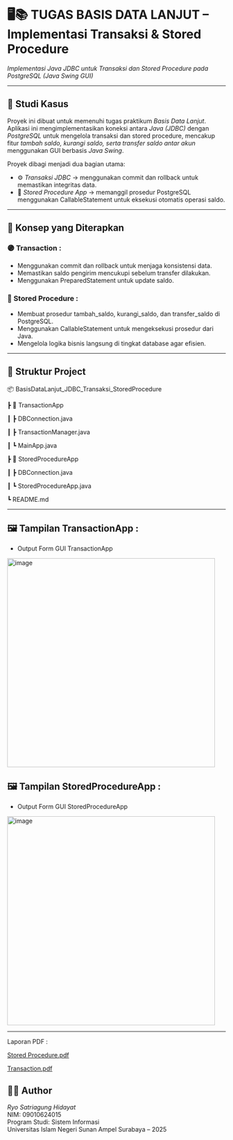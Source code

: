 # 🖥📚 TUGAS BASIS DATA LANJUT – Implementasi Transaksi & Stored Procedure

*Implementasi Java JDBC untuk Transaksi dan Stored Procedure pada PostgreSQL (Java Swing GUI)*

---

## 📄 Studi Kasus
Proyek ini dibuat untuk memenuhi tugas praktikum *Basis Data Lanjut*.  
Aplikasi ini mengimplementasikan koneksi antara *Java (JDBC)* dengan *PostgreSQL* untuk mengelola transaksi dan stored procedure, mencakup fitur *tambah saldo, kurangi saldo, serta transfer saldo antar akun* menggunakan GUI berbasis *Java Swing*.

Proyek dibagi menjadi dua bagian utama:
- ⚙ *Transaksi JDBC* → menggunakan commit dan rollback untuk memastikan integritas data.
- 🧩 *Stored Procedure App* → memanggil prosedur PostgreSQL menggunakan CallableStatement untuk eksekusi otomatis operasi saldo.

---

## 🧩 Konsep yang Diterapkan
### 🟣 Transaction :
- Menggunakan commit dan rollback untuk menjaga konsistensi data.
- Memastikan saldo pengirim mencukupi sebelum transfer dilakukan.
- Menggunakan PreparedStatement untuk update saldo.

### 🔵 Stored Procedure :
- Membuat prosedur tambah_saldo, kurangi_saldo, dan transfer_saldo di PostgreSQL.
- Menggunakan CallableStatement untuk mengeksekusi prosedur dari Java.
- Mengelola logika bisnis langsung di tingkat database agar efisien.

---

## 📂 Struktur Project
📦 BasisDataLanjut_JDBC_Transaksi_StoredProcedure

 ┣ 📁 TransactionApp
 
 ┃ ┣ DBConnection.java
 
 ┃ ┣ TransactionManager.java
 
 ┃ ┗ MainApp.java
 
 ┣ 📁 StoredProcedureApp
 
 ┃ ┣ DBConnection.java
 
 ┃ ┗ StoredProcedureApp.java
 
 ┗ README.md

---



## 🖼 Tampilan TransactionApp :
- Output Form GUI TransactionApp
<img width="479" height="481" alt="image" src="https://github.com/user-attachments/assets/5a9b49f6-155e-4778-9c72-76db7ea18521" />




## 🖼 Tampilan StoredProcedureApp : 
- Output Form GUI StoredProcedureApp
<img width="479" height="481" alt="image" src="https://github.com/user-attachments/assets/679af682-c666-4d61-bca1-2cc987565863" />


---

Laporan PDF : 

[Stored Procedure.pdf](https://github.com/user-attachments/files/23012889/Stored.Procedure.pdf)

[Transaction.pdf](https://github.com/user-attachments/files/23012891/Transaction.pdf)


## 👨‍💻 Author
*Ryo Satriagung Hidayat*  
NIM: 09010624015  
Program Studi: Sistem Informasi  
Universitas Islam Negeri Sunan Ampel Surabaya – 2025
